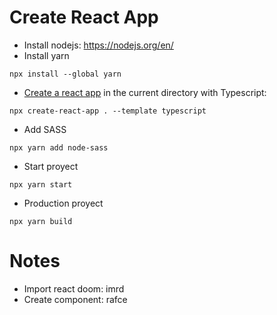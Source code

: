 # Create React App

- Install nodejs: https://nodejs.org/en/
- Install yarn
```
npx install --global yarn
```
- [Create a react app](https://create-react-app) in the current directory with Typescript:
```
npx create-react-app . --template typescript
```
- Add SASS
```
npx yarn add node-sass
```
- Start proyect
```
npx yarn start
```
- Production proyect
```
npx yarn build
```

# Notes
- Import react doom: imrd
- Create component: rafce